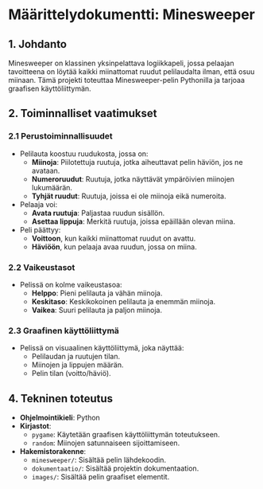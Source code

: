 # **Määrittelydokumentti: Minesweeper**

## **1. Johdanto**
Minesweeper on klassinen yksinpelattava logiikkapeli, jossa pelaajan tavoitteena on löytää kaikki miinattomat ruudut pelilaudalta ilman, että osuu miinaan. Tämä projekti toteuttaa Minesweeper-pelin Pythonilla ja tarjoaa graafisen käyttöliittymän.

## **2. Toiminnalliset vaatimukset**

### **2.1 Perustoiminnallisuudet**
- Pelilauta koostuu ruudukosta, jossa on:
  - **Miinoja**: Piilotettuja ruutuja, jotka aiheuttavat pelin häviön, jos ne avataan.
  - **Numeroruudut**: Ruutuja, jotka näyttävät ympäröivien miinojen lukumäärän.
  - **Tyhjät ruudut**: Ruutuja, joissa ei ole miinoja eikä numeroita.
- Pelaaja voi:
  - **Avata ruutuja**: Paljastaa ruudun sisällön.
  - **Asettaa lippuja**: Merkitä ruutuja, joissa epäillään olevan miina.
- Peli päättyy:
  - **Voittoon**, kun kaikki miinattomat ruudut on avattu.
  - **Häviöön**, kun pelaaja avaa ruudun, jossa on miina.

### **2.2 Vaikeustasot**
- Pelissä on kolme vaikeustasoa:
  - **Helppo**: Pieni pelilauta ja vähän miinoja.
  - **Keskitaso**: Keskikokoinen pelilauta ja enemmän miinoja.
  - **Vaikea**: Suuri pelilauta ja paljon miinoja.

### **2.3 Graafinen käyttöliittymä**
- Pelissä on visuaalinen käyttöliittymä, joka näyttää:
  - Pelilaudan ja ruutujen tilan.
  - Miinojen ja lippujen määrän.
  - Pelin tilan (voitto/häviö).

## **4. Tekninen toteutus**
- **Ohjelmointikieli**: Python
- **Kirjastot**:
  - `pygame`: Käytetään graafisen käyttöliittymän toteutukseen.
  - `random`: Miinojen satunnaiseen sijoittamiseen.
- **Hakemistorakenne**:
  - `minesweeper/`: Sisältää pelin lähdekoodin.
  - `dokumentaatio/`: Sisältää projektin dokumentaation.
  - `images/`: Sisältää pelin graafiset elementit.